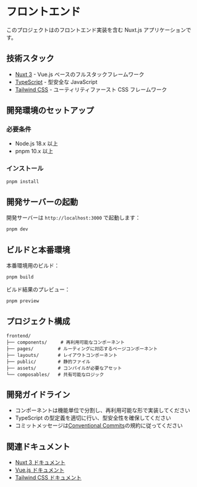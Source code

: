 # フロントエンド

このプロジェクトはのフロントエンド実装を含む Nuxt.js アプリケーションです。

## 技術スタック

- [Nuxt 3](https://nuxt.com/) - Vue.js ベースのフルスタックフレームワーク
- [TypeScript](https://www.typescriptlang.org/) - 型安全な JavaScript
- [Tailwind CSS](https://tailwindcss.com/) - ユーティリティファースト CSS フレームワーク

## 開発環境のセットアップ

### 必要条件

- Node.js 18.x 以上
- pnpm 10.x 以上

### インストール

```bash
pnpm install
```

## 開発サーバーの起動

開発サーバーは `http://localhost:3000` で起動します：

```bash
pnpm dev
```

## ビルドと本番環境

本番環境用のビルド：

```bash
pnpm build
```

ビルド結果のプレビュー：

```bash
pnpm preview
```

## プロジェクト構成

```
frontend/
├── components/     # 再利用可能なコンポーネント
├── pages/         # ルーティングに対応するページコンポーネント
├── layouts/       # レイアウトコンポーネント
├── public/        # 静的ファイル
├── assets/        # コンパイルが必要なアセット
└── composables/   # 共有可能なロジック
```

## 開発ガイドライン

- コンポーネントは機能単位で分割し、再利用可能な形で実装してください
- TypeScript の型定義を適切に行い、型安全性を確保してください
- コミットメッセージは[Conventional Commits](https://www.conventionalcommits.org/)の規約に従ってください

## 関連ドキュメント

- [Nuxt 3 ドキュメント](https://nuxt.com/docs)
- [Vue.js ドキュメント](https://vuejs.org/)
- [Tailwind CSS ドキュメント](https://tailwindcss.com/docs)
